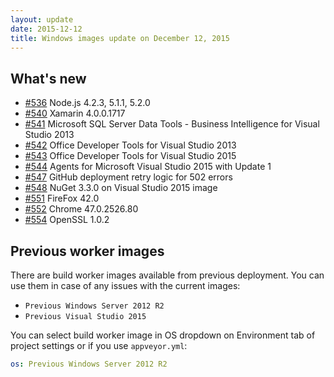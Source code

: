 ```yaml
---
layout: update
date: 2015-12-12
title: Windows images update on December 12, 2015
---
```


## What's new

* [#536](https://github.com/appveyor/ci/issues/536) Node.js 4.2.3, 5.1.1, 5.2.0
* [#540](https://github.com/appveyor/ci/issues/540) Xamarin 4.0.0.1717
* [#541](https://github.com/appveyor/ci/issues/541) Microsoft SQL Server Data Tools - Business Intelligence for Visual Studio 2013
* [#542](https://github.com/appveyor/ci/issues/542) Office Developer Tools for Visual Studio 2013
* [#543](https://github.com/appveyor/ci/issues/543) Office Developer Tools for Visual Studio 2015
* [#544](https://github.com/appveyor/ci/issues/544) Agents for Microsoft Visual Studio 2015 with Update 1
* [#547](https://github.com/appveyor/ci/issues/547) GitHub deployment retry logic for 502 errors
* [#548](https://github.com/appveyor/ci/issues/548) NuGet 3.3.0 on Visual Studio 2015 image
* [#551](https://github.com/appveyor/ci/issues/551) FireFox 42.0
* [#552](https://github.com/appveyor/ci/issues/552) Chrome 47.0.2526.80
* [#554](https://github.com/appveyor/ci/issues/554) OpenSSL 1.0.2

## Previous worker images

There are build worker images available from previous deployment. You can use them in case of any issues with the current images:

* `Previous Windows Server 2012 R2`
* `Previous Visual Studio 2015`

You can select build worker image in OS dropdown on Environment tab of project settings or if you use `appveyor.yml`:

```yaml
os: Previous Windows Server 2012 R2
```
